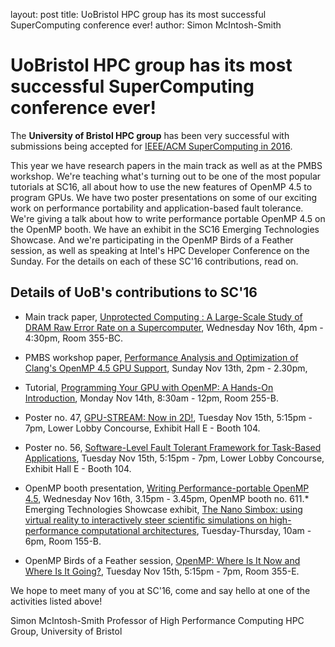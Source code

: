 layout: post
title: UoBristol HPC group has its most successful SuperComputing conference ever!
author: Simon McIntosh-Smith

# UoBristol HPC group has its most successful SuperComputing conference ever!

The **University of Bristol HPC group** has been very successful with submissions being accepted for
[IEEE/ACM SuperComputing in 2016](http://sc16.supercomputing.org).

This year we have research papers in the main track as well as at the PMBS workshop. We're teaching what's turning out to be
one of the most popular tutorials at SC16, all about how to use the new features of OpenMP 4.5 to program GPUs. We have two
poster presentations on some of our exciting work on performance portability and application-based fault tolerance. We're
giving a talk about how to write performance portable OpenMP 4.5 on the OpenMP booth. We have an exhibit in the SC16
Emerging Technologies Showcase. And we're participating in the OpenMP Birds of a Feather session, as well as speaking
at Intel's HPC Developer Conference on the Sunday. For the details on each of these SC'16 contributions, read on.


## Details of UoB's contributions to SC'16

* Main track paper, [Unprotected Computing : A Large-Scale Study of DRAM Raw Error Rate on a Supercomputer](http://sc16.supercomputing.org/presentation/?id=pap607&sess=sess165),
Wednesday Nov 16th, 4pm - 4:30pm, Room 355-BC.

* PMBS workshop paper, [Performance Analysis and Optimization of Clang's OpenMP 4.5 GPU Support](http://sc16.supercomputing.org/presentation/?id=wksp111&sess=sess111),
Sunday Nov 13th, 2pm - 2.30pm, 

* Tutorial, [Programming Your GPU with OpenMP: A Hands-On Introduction](http://sc16.supercomputing.org/presentation/?id=tut137&sess=sess220),
Monday Nov 14th, 8:30am - 12pm, Room 255-B.

* Poster no. 47, [GPU-STREAM: Now in 2D!](http://sc16.supercomputing.org/presentation/?id=post139&sess=sess318),
Tuesday Nov 15th, 5:15pm - 7pm, Lower Lobby Concourse, Exhibit Hall E - Booth 104.

* Poster no. 56, [Software-Level Fault Tolerant Framework for Task-Based Applications](http://sc16.supercomputing.org/presentation/?id=post220&sess=sess318),
Tuesday Nov 15th, 5:15pm - 7pm, Lower Lobby Concourse, Exhibit Hall E - Booth 104.

* OpenMP booth presentation, [Writing Performance-portable OpenMP 4.5](http://openmp.org/wp/),
Wednesday Nov 16th, 3.15pm - 3.45pm, OpenMP booth no. 611.* Emerging Technologies Showcase exhibit, [The Nano Simbox: using virtual reality to interactively steer scientific simulations on high-performance computational architectures](http://sc16.supercomputing.org/presentation/?id=emt114&sess=sess246),
Tuesday-Thursday, 10am - 6pm, Room 155-B.

* OpenMP Birds of a Feather session, [OpenMP: Where Is It Now and Where Is It Going?](http://sc16.supercomputing.org/presentation/?id=bof113&sess=sess330),
Tuesday Nov 15th, 5:15pm - 7pm, Room 355-E.

We hope to meet many of you at SC'16, come and say hello at one of the activities listed above!

Simon McIntosh-Smith
Professor of High Performance Computing
HPC Group, University of Bristol

